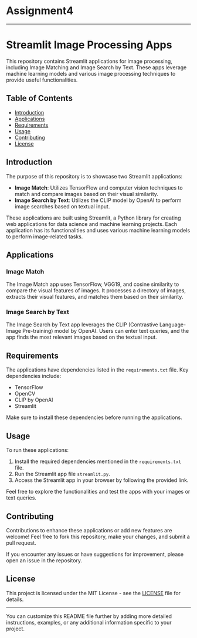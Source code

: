 # Assignment4


---

# Streamlit Image Processing Apps

This repository contains Streamlit applications for image processing, including Image Matching and Image Search by Text. These apps leverage machine learning models and various image processing techniques to provide useful functionalities.

## Table of Contents

- [Introduction](#introduction)
- [Applications](#applications)
- [Requirements](#requirements)
- [Usage](#usage)
- [Contributing](#contributing)
- [License](#license)

## Introduction

The purpose of this repository is to showcase two Streamlit applications:
- **Image Match**: Utilizes TensorFlow and computer vision techniques to match and compare images based on their visual similarity.
- **Image Search by Text**: Utilizes the CLIP model by OpenAI to perform image searches based on textual input.

These applications are built using Streamlit, a Python library for creating web applications for data science and machine learning projects. Each application has its functionalities and uses various machine learning models to perform image-related tasks.

## Applications

### Image Match

The Image Match app uses TensorFlow, VGG19, and cosine similarity to compare the visual features of images. It processes a directory of images, extracts their visual features, and matches them based on their similarity.

### Image Search by Text

The Image Search by Text app leverages the CLIP (Contrastive Language-Image Pre-training) model by OpenAI. Users can enter text queries, and the app finds the most relevant images based on the textual input.

## Requirements

The applications have dependencies listed in the `requirements.txt` file. Key dependencies include:
- TensorFlow
- OpenCV
- CLIP by OpenAI
- Streamlit

Make sure to install these dependencies before running the applications.

## Usage

To run these applications:
1. Install the required dependencies mentioned in the `requirements.txt` file.
2. Run the Streamlit app file `streamlit.py`.
3. Access the Streamlit app in your browser by following the provided link.

Feel free to explore the functionalities and test the apps with your images or text queries.

## Contributing

Contributions to enhance these applications or add new features are welcome! Feel free to fork this repository, make your changes, and submit a pull request.

If you encounter any issues or have suggestions for improvement, please open an issue in the repository.

## License

This project is licensed under the MIT License - see the [LICENSE](LICENSE) file for details.

---

You can customize this README file further by adding more detailed instructions, examples, or any additional information specific to your project.